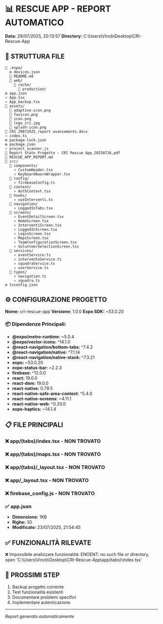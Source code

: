 # 📊 RESCUE APP - REPORT AUTOMATICO
**Data:** 29/07/2025, 20:13:57
**Directory:** C:\Users\Vincb\Desktop\CRI-Rescue-App

## 📁 STRUTTURA FILE
```
📁 .expo/
  ⚙️ devices.json
  📝 README.md
  📁 web/
    📁 cache/
      📁 production/
⚙️ app.json
⚛️ App.tsx
⚛️ App_backup.tsx
📁 assets/
  📄 adaptive-icon.png
  📄 favicon.png
  📄 icon.png
  📄 logo_cri.jpg
  📄 splash-icon.png
📄 CRI 29072025_report avanzamento.docx
⚛️ index.ts
⚙️ package-lock.json
⚙️ package.json
⚛️ project_scanner.js
📄 Report Stato Progetto - CRI Rescue App_20250726.pdf
📝 RESCUE_APP_REPORT.md
📁 src/
  📁 components/
    ⚛️ CustomHeader.tsx
    ⚛️ KeyboardAwareWrapper.tsx
  📁 config/
    ⚛️ firebaseConfig.ts
  📁 context/
    ⚛️ AuthContext.tsx
  📁 hooks/
    ⚛️ useInterventi.ts
  📁 navigation/
    ⚛️ LoggedInTabs.tsx
  📁 screens/
    ⚛️ EventDetailScreen.tsx
    ⚛️ HomeScreen.tsx
    ⚛️ InterventiScreen.tsx
    ⚛️ LoggedInScreen.tsx
    ⚛️ LoginScreen.tsx
    ⚛️ MapsScreen.tsx
    ⚛️ TeamConfigurationScreen.tsx
    ⚛️ VolunteerSelectionScreen.tsx
  📁 services/
    ⚛️ eventService.ts
    ⚛️ interventoService.ts
    ⚛️ squadraService.ts
    ⚛️ userService.ts
  📁 types/
    ⚛️ navigation.ts
    ⚛️ squadra.ts
⚙️ tsconfig.json
```

## ⚙️ CONFIGURAZIONE PROGETTO
**Nome:** cri-rescue-app
**Versione:** 1.0.0
**Expo SDK:** ~53.0.20

### 📦 Dipendenze Principali:
- **@expo/metro-runtime:** ~5.0.4
- **@expo/vector-icons:** ^14.1.0
- **@react-navigation/bottom-tabs:** ^7.4.2
- **@react-navigation/native:** ^7.1.14
- **@react-navigation/native-stack:** ^7.3.21
- **expo:** ~53.0.20
- **expo-status-bar:** ~2.2.3
- **firebase:** ^12.0.0
- **react:** 19.0.0
- **react-dom:** 19.0.0
- **react-native:** 0.79.5
- **react-native-safe-area-context:** ^5.4.0
- **react-native-screens:** ~4.11.1
- **react-native-web:** ^0.20.0
- **expo-haptics:** ~14.1.4

## 📋 FILE PRINCIPALI
### ❌ app/(tabs)/index.tsx - NON TROVATO

### ❌ app/(tabs)/maps.tsx - NON TROVATO

### ❌ app/(tabs)/_layout.tsx - NON TROVATO

### ❌ app/_layout.tsx - NON TROVATO

### ❌ firebase_config.js - NON TROVATO

### ✅ app.json
- **Dimensione:** 1KB
- **Righe:** 30
- **Modificato:** 23/07/2025, 21:54:45

## ✅ FUNZIONALITÀ RILEVATE
❌ Impossibile analizzare funzionalità: ENOENT: no such file or directory, open 'C:\Users\Vincb\Desktop\CRI-Rescue-App\app\(tabs)\index.tsx'

## 🚀 PROSSIMI STEP
1. Backup progetto corrente
2. Test funzionalità esistenti
3. Documentare problemi specifici
4. Implementare autenticazione

---
*Report generato automaticamente*